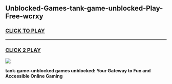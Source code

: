 
## Unblocked-Games-tank-game-unblocked-Play-Free-wcrxy
<h3>
<a href="https://premium76.site?title=tank-game-unblocked&ref=21A">CLICK TO PLAY</a></h3>
<hr>

<h3>
<a href="https://premium76.site?title=tank-game-unblocked&ref=21A">CLICK 2 PLAY</a>
  
</h3>

<a href="https://premium76.site?title=tank-game-unblocked&ref=21A"><img src="https://clearcache.store/games.png"></a>


**tank-game-unblocked games unblocked: Your Gateway to Fun and Accessible Online Gaming**

